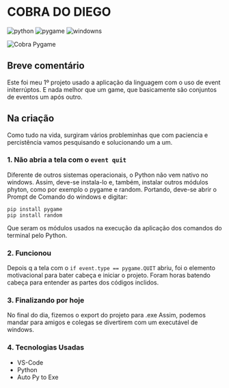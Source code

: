 # COBRA DO DIEGO

![python](https://img.shields.io/badge/Python%20--%20blue?link=https%3A%2F%2Fwww.python.org/)
![pygame](https://img.shields.io/badge/Pygame%20--%20yellow?link=https%3A%2F%2Fwww.pygame.org%2Fnews)
![windowns](https://img.shields.io/badge/windows%20--%20gray)

![Cobra Pygame](https://github.com/DiegoVelosoS/Cobra_pygame/assets/124423575/16ebe8cf-000f-4cb1-b4df-b32af6d461c8)

## Breve comentário
Este foi meu 1º projeto usado a aplicação da linguagem com o uso de event initerrúptos. E nada melhor que um game, que basicamente são conjuntos de eventos um após outro.

## Na criação
Como tudo na vida, surgiram vários probleminhas que com paciencia e percistência vamos pesquisando e solucionando um a um.

### 1. Não abria a tela com o ```event quit```
Diferente de outros sistemas operacionais, o Python não vem nativo no windows. Assim, deve-se instala-lo e, também, instalar outros módulos phyton, como por exemplo o pygame e random.
Portando, deve-se abrir o Prompt de Comando do windows e digitar:
```bach
pip install pygame
pip install random
```
Que seram os módulos usados na execução da aplicação dos comandos do terminal pelo Python.

### 2. Funcionou
Depois q a tela com o ```if event.type == pygame.QUIT``` abriu, foi o elemento motivacional para bater cabeça e iniciar o projeto.
Foram horas batendo cabeça para entender as partes dos códigos inclidos.

### 3. Finalizando por hoje
No final do dia, fizemos o export do projeto para .exe
Assim, podemos mandar para amigos e colegas se divertirem com um executável de windows.

### 4. Tecnologias Usadas
* VS-Code
* Python
* Auto Py to Exe
